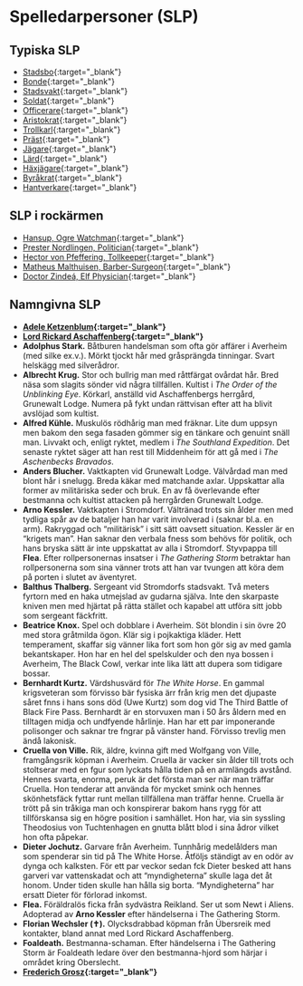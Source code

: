 # Spelledarpersoner (SLP)

## Typiska SLP
* [Stadsbo](npc-townsperson.md){:target="_blank"}
* [Bonde](npc-farmer.md){:target="_blank"}
* [Stadsvakt](npc-city-watch.md){:target="_blank"}
* [Soldat](npc-soldier.md){:target="_blank"}
* [Officerare](npc-officer.md){:target="_blank"}
* [Aristokrat](npc-noble.md){:target="_blank"}
* [Trollkarl](npc-wizard.md){:target="_blank"}
* [Präst](npc-priest.md){:target="_blank"}
* [Jägare](npc-hunter.md){:target="_blank"}
* [Lärd](npc-scholar.md){:target="_blank"}
* [Häxjägare](npc-withchunger.md){:target="_blank"}
* [Byråkrat](npc-bureaucrat.md){:target="_blank"}
* [Hantverkare](npc-artisan.md){:target="_blank"}

## SLP i rockärmen
* [Hansup, Ogre Watchman](npc-hansup-ogre.md){:target="_blank"}
* [Prester Nordlingen, Politician](npc-prester-nordligen-politician.md){:target="_blank"}
* [Hector von Pfeffering, Tollkeeper](npc-hector-von-pfeffering.md){:target="_blank"}
* [Matheus Malthuisen, Barber-Surgeon](npc-matheus-malthuisen-barber-surgeon.md){:target="_blank"}
* [Doctor Zindeá, Elf Physician](npc-doctor-zindea.md){:target="_blank"}

## Namngivna SLP
* **[Adele Ketzenblum](npc-adele-ketzenblum.md){:target="_blank"}**
* **[Lord Rickard Aschaffenberg](npc-rickard-aschaffenberg.md){:target="_blank"}**
* **Adolphus Stark.** Båtburen handelsman som ofta gör affärer i Averheim (med silke ex.v.). 
Mörkt tjockt hår med gråsprängda tinningar. Svart helskägg med silverådror.
* **Albrecht Krug.** Stor och bullrig man med råttfärgat ovårdat hår. Bred näsa som slagits 
sönder vid några tillfällen. Kultist i _The Order of the Unblinking Eye_. Körkarl, anställd 
vid Aschaffenbergs herrgård, Grunewalt Lodge. Numera på fykt undan rättvisan efter att ha
blivit avslöjad som kultist.
* **Alfred Kühle.** Muskulös rödhårig man med fräknar. Lite dum uppsyn men bakom den sega 
fasaden gömmer sig en tänkare och genuint snäll man. Livvakt och, enligt ryktet, medlem i 
_The Southland Expedition_. Det senaste ryktet säger att han rest till Middenheim för att 
gå med i _The Aschenbecks Bravados_.
* **Anders Blucher.** Vaktkapten vid Grunewalt Lodge. Välvårdad man med blont hår i snelugg. 
Breda käkar med matchande axlar. Uppskattar alla former av militäriska seder och bruk. 
En av få överlevande efter bestmanna och kultist attacken på herrgården Grunewalt Lodge.
* **Arno Kessler.** Vaktkapten i Stromdorf. Vältränad trots sin ålder men
                    med tydliga spår av de bataljer han har varit
                    involverad i (saknar bl.a. en arm). Rakryggad och
                    “militärisk” i sitt sätt oavsett situation.
                    Kessler är en “krigets man”. Han saknar den verbala
                    fness som behövs för politik, och hans bryska sätt är
                    inte uppskattat av alla i Stromdorf.
                    Styvpappa till **Flea**. Efter rollpersonernas insatser i
                    _The Gathering Storm_ betraktar han rollpersonerna som
                    sina vänner trots att han var tvungen att köra dem på
                    porten i slutet av äventyret.
* **Balthus Thalberg.** Sergeant vid Stromdorfs stadsvakt. Två meters
                        fyrtorn med en haka utmejslad av gudarna själva. Inte
                        den skarpaste kniven men med hjärtat på rätta stället
                        och kapabel att utföra sitt jobb som sergeant
                        fäckfritt.                   
* **Beatrice Knox.** Spel och dobblare i Averheim. Söt blondin i sin övre
    20 med stora gråtmilda ögon. Klär sig i pojkaktiga
    kläder. Hett temperament, skaffar sig vänner lika fort
    som hon gör sig av med gamla bekantskaper.
    Hon har en hel del spelskulder och den nya bossen i
    Averheim, The Black Cowl, verkar inte lika lätt att
    dupera som tidigare bossar.
* **Bernhardt Kurtz.** Värdshusvärd för _The White Horse_. En gammal
    krigsveteran som förvisso bär fysiska ärr från krig
    men det djupaste såret fnns i hans sons död (Uwe
    Kurtz) som dog vid The Third Battle of Black Fire Pass.
    Bernhardt är en storvuxen man i 50 års åldern med
    en tilltagen midja och undfyende hårlinje. Han har ett
    par imponerande polisonger och saknar tre fngrar på
    vänster hand. Förvisso trevlig men ändå lakonisk.
* **Cruella von Ville.** Rik, äldre, kvinna gift med Wolfgang von Ville,
                         framgångsrik köpman i Averheim. Cruella är vacker
                         sin ålder till trots och stoltserar med en fgur som
                         lyckats hålla tiden på en armlängds avstånd. Hennes
                         svarta, enorma, peruk är det första man ser när man
                         träffar Cruella. Hon tenderar att använda för mycket
                         smink och hennes skönhetsfäck fyttar runt mellan
                         tillfällena man träffar henne.
                         Cruella är trött på sin tråkiga man och konspirerar
                         bakom hans rygg för att tillförskansa sig en högre
                         position i samhället. Hon har, via sin syssling
                         Theodosius von Tuchtenhagen en gnutta blått blod i
                         sina ådror vilket hon ofta påpekar.
* **Dieter Jochutz.** Garvare från Averheim. Tunnhårig medelålders man
    som spenderar sin tid på The White Horse. Åtföljs
    ständigt av en odör av dynga och kalksten.
    För ett par veckor sedan fck Dieter besked att hans
    garveri var vattenskadat och att “myndigheterna”
    skulle laga det åt honom. Under tiden skulle han hålla
    sig borta. “Myndigheterna” har ersatt Dieter för
    förlorad inkomst.
* **Flea.** Föräldralös ficka från sydvästra Reikland. Ser ut som
    Newt i Aliens. Adopterad av **Arno Kessler** efter
    händelserna i The Gathering Storm.
* **Florian Wechsler (✝).** Olycksdrabbad köpman från Übersreik med
    kontakter, bland annat med Lord Rickard Aschaffenberg.
* **Foaldeath.** Bestmanna-schaman. Efter händelserna i The
    Gathering Storm är Foaldeath ledare över den
    bestmanna-hjord som härjar i området kring
    Oberslecht.
* **[Frederich Grosz](npc-frederich-grosz.md){:target="_blank"}**    